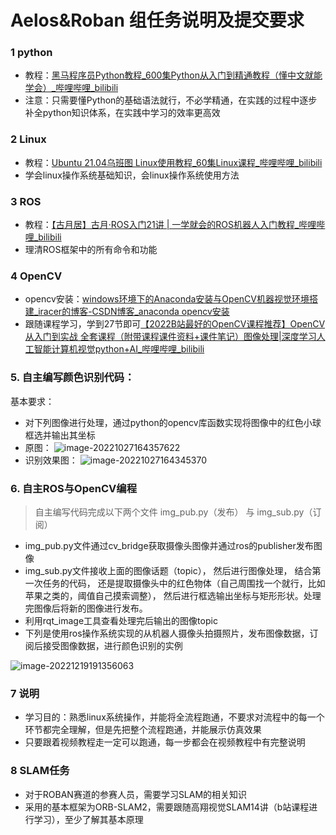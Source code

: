# Aelos&Roban 组任务说明及提交要求

### 1 python
- 教程：[黑马程序员Python教程_600集Python从入门到精通教程（懂中文就能学会）_哔哩哔哩_bilibili](https://www.bilibili.com/video/BV1ex411x7Em/?spm_id_from=333.337.search-card.all.click)
- 注意：只需要懂Python的基础语法就行，不必学精通，在实践的过程中逐步补全python知识体系，在实践中学习的效率更高效
### 2 Linux
- 教程：[Ubuntu 21.04乌班图 Linux使用教程_60集Linux课程_哔哩哔哩_bilibili](https://www.bilibili.com/video/BV1na4y1773c/)
- 学会linux操作系统基础知识，会linux操作系统使用方法
### 3 ROS
- 教程：[【古月居】古月·ROS入门21讲 | 一学就会的ROS机器人入门教程_哔哩哔哩_bilibili](https://www.bilibili.com/video/BV1zt411G7Vn/?spm_id_from=333.337.search-card.all.click&vd_source=7f5cce988a73a29b0bdf6ea667a08dba)
- 理清ROS框架中的所有命令和功能
### 4 OpenCV
-   opencv安装：[windows环境下的Anaconda安装与OpenCV机器视觉环境搭建_iracer的博客-CSDN博客_anaconda opencv安装](https://blog.csdn.net/iracer/article/details/80498732)
- 跟随课程学习，学到27节即可[【2022B站最好的OpenCV课程推荐】OpenCV从入门到实战 全套课程（附带课程课件资料+课件笔记）图像处理|深度学习人工智能计算机视觉python+AI_哔哩哔哩_bilibili](https://www.bilibili.com/video/BV1PV411774y/?spm_id_from=333.337.search-card.all.click)

### 5. 自主编写颜色识别代码：
基本要求：
- 对下列图像进行处理，通过python的opencv库函数实现将图像中的红色小球框选并输出其坐标
- 原图：
![image-20221027164357622](https://ultramarine-image.oss-cn-beijing.aliyuncs.com/img/image-20221027164357622.png)
- 识别效果图：
![image-20221027164345370](https://ultramarine-image.oss-cn-beijing.aliyuncs.com/img/image-20221027164345370.png)

### 6. 自主ROS与OpenCV编程
>  自主编写代码完成以下两个文件 img_pub.py（发布） 与 img_sub.py（订阅）
- img_pub.py文件通过cv_bridge获取摄像头图像并通过ros的publisher发布图像
- img_sub.py文件接收上面的图像话题（topic）， 然后进行图像处理， 结合第一次任务的代码， 还是提取摄像头中的红色物体（自己周围找一个就行，比如苹果之类的，阈值自己摸索调整）， 然后进行框选输出坐标与矩形形状。处理完图像后将新的图像进行发布。
- 利用rqt_image工具查看处理完后输出的图像topic
- 下列是使用ros操作系统实现的从机器人摄像头拍摄照片，发布图像数据，订阅后接受图像数据，进行颜色识别的实例

![image-20221219191356063](https://ultramarine-image.oss-cn-beijing.aliyuncs.com/img/image-20221219191356063.png)

### 7 说明
- 学习目的：熟悉linux系统操作，并能将全流程跑通，不要求对流程中的每一个环节都完全理解，但是先把整个流程跑通，并能展示仿真效果
- 只要跟着视频教程走一定可以跑通，每一步都会在视频教程中有完整说明
### 8 SLAM任务
- 对于ROBAN赛道的参赛人员，需要学习SLAM的相关知识
- 采用的基本框架为ORB-SLAM2，需要跟随高翔视觉SLAM14讲（b站课程进行学习），至少了解其基本原理
